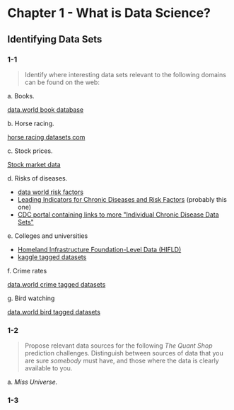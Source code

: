 # Chapter 1 - What is Data Science?

## Identifying Data Sets

### 1-1

> Identify where interesting data sets relevant to the following domains can be found on the web:

a. Books.

[data.world book database](https://data.world/datasets/books)

b. Horse racing.

[horse racing datasets com](https://horseracingdatasets.com/)

c. Stock prices.

[Stock market data](https://datahub.io/collections/stock-market-data)

d. Risks of diseases.

- [data world risk factors](https://data.world/datasets/risk-factors)
- [Leading Indicators for Chronic Diseases and Risk Factors](https://chronicdata.cdc.gov/) (probably this one)
- [CDC portal containing links to more "Individual Chronic Disease Data Sets"](https://www.cdc.gov/chronicdisease/data/indicators.htm)

e. Colleges and universities

- [Homeland Infrastructure Foundation-Level Data (HIFLD)](https://hifld-geoplatform.opendata.arcgis.com/datasets/colleges-and-universities/explore?location=15.363740%2C0.317634%2C2.35)
- [kaggle tagged datasets](https://www.kaggle.com/tags/universities-and-colleges)

f. Crime rates

[data.world crime tagged datasets](https://data.world/datasets/crime)

g. Bird watching

[data.world bird tagged datasets](https://data.world/datasets/crime)

### 1-2

> Propose relevant data sources for the following *The Quant Shop* prediction challenges. Distinguish between sources of data that you are sure *somebody* must have, and those where the data is clearly available to you.

a. *Miss Universe.*



### 1-3
